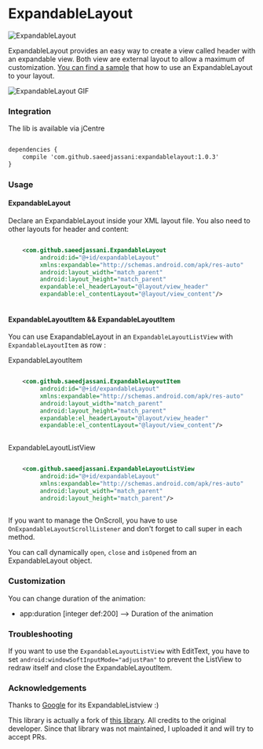 ExpandableLayout
================

![ExpandableLayout](https://github.com/traex/ExpandableLayout/blob/master/header.png)

ExpandableLayout provides an easy way to create a view called header with an expandable view. Both view are external layout to allow a maximum of customization. [You can find a sample](https://github.com/saeedjassani/ExpandableLayout/tree/master/app) that how to use an ExpandableLayout to your layout.

![ExpandableLayout GIF](https://github.com/traex/ExpandableLayout/blob/master/demo.gif)
 
### Integration
The lib is available via jCentre

``` xml

dependencies {
    compile 'com.github.saeedjassani:expandablelayout:1.0.3'
}

``` 

### Usage

#### ExpandableLayout

Declare an ExpandableLayout inside your XML layout file. You also need to other layouts for header and content:

``` xml

    <com.github.saeedjassani.ExpandableLayout
         android:id="@+id/expandableLayout"
         xmlns:expandable="http://schemas.android.com/apk/res-auto"
         android:layout_width="match_parent"
         android:layout_height="match_parent"
         expandable:el_headerLayout="@layout/view_header"
         expandable:el_contentLayout="@layout/view_content"/>
         
```

#### ExpandableLayoutItem && ExpandableLayoutItem

You can use ExapandableLayout in an `ExpandableLayoutListView` with `ExpandableLayoutItem` as row :

ExpandableLayoutItem
``` xml

    <com.github.saeedjassani.ExpandableLayoutItem
         android:id="@+id/expandableLayout"
         xmlns:expandable="http://schemas.android.com/apk/res-auto"
         android:layout_width="match_parent"
         android:layout_height="match_parent"
         expandable:el_headerLayout="@layout/view_header"
         expandable:el_contentLayout="@layout/view_content"/>
         
```

ExpandableLayoutListView
``` xml

    <com.github.saeedjassani.ExpandableLayoutListView
         android:id="@+id/expandableLayout"
         xmlns:expandable="http://schemas.android.com/apk/res-auto"
         android:layout_width="match_parent"
         android:layout_height="match_parent"/>
         
```
If you want to manage the OnScroll, you have to use `OnExpandableLayoutScrollListener` and don't forget to call super in each method.

You can call dynamically `open`, `close` and `isOpened` from an ExpandableLayout object.

### Customization

You can change duration of the animation:

* app:duration [integer def:200] --> Duration of the animation

### Troubleshooting

If you want to use the `ExpandableLayoutListView` with EditText, you have to set `android:windowSoftInputMode="adjustPan"` to prevent the ListView to redraw itself and close the ExpandableLayoutItem.

### Acknowledgements

Thanks to [Google](http://developer.android.com/reference/android/widget/ExpandableListView.html) for its ExpandableListview :)

This library is actually a fork of [this library](https://github.com/traex/ExpandableLayout). All credits to the original developer.
Since that library was not maintained, I uploaded it and will try to accept PRs.
